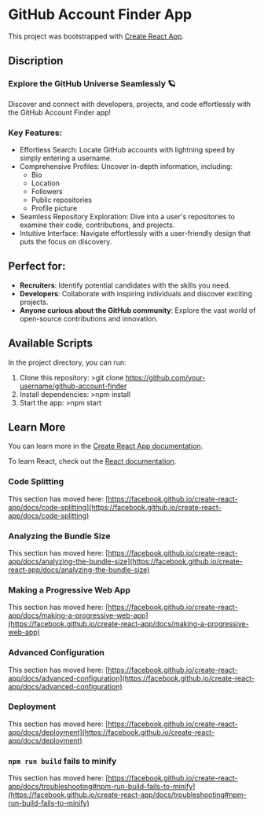 # GitHub Account Finder App

This project was bootstrapped with [Create React App](https://github.com/facebook/create-react-app).

## Discription 
### Explore the GitHub Universe Seamlessly 🪐

Discover and connect with developers, projects, and code effortlessly with the GitHub Account Finder app!

### Key Features:

- Effortless Search: Locate GitHub accounts with lightning speed by simply entering a username.
- Comprehensive Profiles: Uncover in-depth information, including:
    - Bio
    - Location
    - Followers
    - Public repositories
    - Profile picture
- Seamless Repository Exploration: Dive into a user's repositories to examine their code, contributions, and projects.
- Intuitive Interface: Navigate effortlessly with a user-friendly design that puts the focus on discovery.


## Perfect for:

- **Recruiters**: Identify potential candidates with the skills you need.
- **Developers**: Collaborate with inspiring individuals and discover exciting projects.
- **Anyone curious about the GitHub community**: Explore the vast world of open-source contributions and innovation.



## Available Scripts

In the project directory, you can run:

1. Clone this repository: >git clone https://github.com/your-username/github-account-finder
1. Install dependencies: >npm install
1. Start the app: >npm start


## Learn More

You can learn more in the [Create React App documentation](https://facebook.github.io/create-react-app/docs/getting-started).

To learn React, check out the [React documentation](https://reactjs.org/).

### Code Splitting

This section has moved here: [https://facebook.github.io/create-react-app/docs/code-splitting](https://facebook.github.io/create-react-app/docs/code-splitting)

### Analyzing the Bundle Size

This section has moved here: [https://facebook.github.io/create-react-app/docs/analyzing-the-bundle-size](https://facebook.github.io/create-react-app/docs/analyzing-the-bundle-size)

### Making a Progressive Web App

This section has moved here: [https://facebook.github.io/create-react-app/docs/making-a-progressive-web-app](https://facebook.github.io/create-react-app/docs/making-a-progressive-web-app)

### Advanced Configuration

This section has moved here: [https://facebook.github.io/create-react-app/docs/advanced-configuration](https://facebook.github.io/create-react-app/docs/advanced-configuration)

### Deployment

This section has moved here: [https://facebook.github.io/create-react-app/docs/deployment](https://facebook.github.io/create-react-app/docs/deployment)

### `npm run build` fails to minify

This section has moved here: [https://facebook.github.io/create-react-app/docs/troubleshooting#npm-run-build-fails-to-minify](https://facebook.github.io/create-react-app/docs/troubleshooting#npm-run-build-fails-to-minify)
